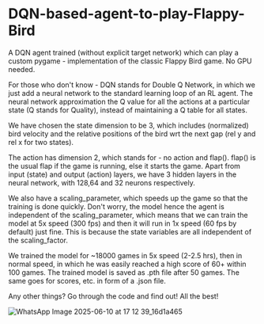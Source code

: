 # DQN-based-agent-to-play-Flappy-Bird
A DQN agent trained (without explicit target network) which can play a custom pygame - implementation of the classic Flappy Bird game. No GPU needed. 

For those who don't know - DQN stands for Double Q Network, in which we just add a neural network to the standard learning loop of an RL agent. The neural network approximation the Q value for all the actions at a particular state (Q stands for Quality), instead of maintaining a Q table for all states. 

We have chosen the state dimension to be 3, which includes (normalized) bird velocity and the relative positions of the bird wrt the next gap (rel y and rel x for two states).

The action has dimension 2, which stands for - no action and flap(). flap() is the usual flap if the game is running, else it starts the game. 
Apart from input (state) and output (action) layers, we have 3 hidden layers in the neural network, with 128,64 and 32 neurons respectively. 

We also have a scaling_parameter, which speeds up the game so that the training is done quickly. Don't worry, the model hence the agent is independent of the scaling_parameter, which means that we can train the model at 5x speed (300 fps) and then it will run in 1x speed (60 fps by default) just fine. This is because the state variables are all independent of the scaling_factor. 

We trained the model for ~18000 games in 5x speed (2-2.5 hrs), then in normal speed, in which he was easily reached a high score of 60+ within 100 games. 
The trained model is saved as .pth file after 50 games. The same goes for scores, etc. in form of a .json file. 

Any other things? Go through the code and find out! All the best!

![WhatsApp Image 2025-06-10 at 17 12 39_16d1a465](https://github.com/user-attachments/assets/845ac001-3a19-4c27-ba8e-8f245b380c49)



